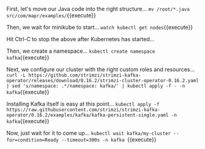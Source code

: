 First, let's move our Java code into the right structure...
`mv /root/*.java src/com/mapr/examples/`{{execute}}

Then, we wait for minikube to start...
`watch kubectl get nodes`{{execute}}

Hit Ctrl-C to stop the above after Kubernetes has started...

Then, we create a namespace...
`kubectl create namespace kafka`{{execute}}

Next, we configure our cluster with the right custom roles and resources...
`curl -L https://github.com/strimzi/strimzi-kafka-operator/releases/download/0.16.2/strimzi-cluster-operator-0.16.2.yaml  | sed 's/namespace: .*/namespace: kafka/' | kubectl apply -f - -n kafka`{{execute}}

Installing Kafka itself is easy at this point...
`kubectl apply -f https://raw.githubusercontent.com/strimzi/strimzi-kafka-operator/0.16.2/examples/kafka/kafka-persistent-single.yaml -n kafka`{{execute}}

Now, just wait for it to come up...
`kubectl wait kafka/my-cluster --for=condition=Ready --timeout=300s -n kafka `{{execute}}
